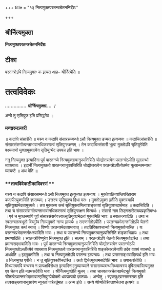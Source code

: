 +++
title = "१३ नित्यमुक्तपरतन्त्रचेतननिर्देशः"

+++


## श्रीर्नित्यमुक्ता

**नित्यमुक्तपरतन्त्रचेतननिर्देशः**

## **टीका**

परतन्त्रोऽपि नित्यमुक्तः क इत्यत आह– श्रीर्नित्येति ॥

# तत्वविवेकः

***............... श्रीर्नित्यमुक्ता.... ।***

अन्ये तु सृतियुज इति प्रसिद्धमेव ।

### **मन्दारमञ्जरी**

॥ कदापि संसारेति ॥ यस्य न कदापि संसारसम्बन्धो ऽसौ नित्यमुक्त उच्यत इत्यन्वयः ॥ कदाचित्संसारेति ॥ संसारसंसर्गात्यन्ताभावानधिकरणत्वं सृतियुग्लक्षणम् । तेन कदाचित्संसारी भूत्वा मुक्तोऽपि सृतियुगेवेति वक्ष्यमाणो मुक्तामुक्तत्वेन सृतियुग्भेद उपपन्न इति भावः ।

ननु नित्यमुक्त इत्यादिना पूर्वं पारतन्त्र्ये नित्यमुक्तत्वानुपपत्तिरिति चोद्योत्तरत्वेन परतन्त्रोऽपीति मूलग्रन्थो व्याख्यातः । इदानीं नित्यमुक्तत्वे पारतन्त्र्यानुपपत्तिरिति चोद्योत्तरत्वेन परतन्त्रोऽपीत्येतमेव मूलग्रन्थमन्यथा व्याचष्टे ॥ अथ वेति ॥

### **तत्वविवेकटीकाविवरणं **

यस्य न कदापि संसारसम्बन्धो ऽसौ नित्यमुक्त इत्युच्यत इत्यन्वयः । मुक्तेष्वतिव्याप्तिपरिहाराय कदापीत्युक्तमिति ज्ञातव्यम् । उत्तरत्र सृतियुक्च द्विधा मतः । मुक्तोऽमुक्त इतीति मुक्तस्यापि सृतियुक्प्रभेदत्वमुच्यते । तत्र मुक्तस्य कथं सृतियुक्त्वमित्याशङ्कायां सृतियुक्शब्दार्थमाह ॥ कदाचिदिति । तथा च संसारसंसर्गात्यन्ताभावानधिकरणत्वं सृतियुग्लक्षण मित्यर्थः । संसारो नाम लिङ्गशरीराख्यप्रकृतिबन्धः । एवं च मुक्तस्यापि पूर्वं संसारसंसर्गवत्त्वात्सृतियुक्प्रभेदत्वं युक्तमिति भावः ॥ स्वातन्त्र्यादिति । तथा च स्वतन्त्रतत्वभूतो विष्णुरेव नित्यमुक्तो नान्य इत्यर्थः ॥ तदन्तर्गतोऽपीति । परतन्त्रप्रभेदान्तर्गतोऽपि चेतनो नित्यमुक्तः कथं स्यात् । विष्णोः परतन्त्रभेदत्वाभावात् । तदतिरिक्तश्चान्यो नित्यमुक्तोनास्ति । यः परतन्त्रप्रभेदान्तर्गतःस्यादिति भावः । तथा च पारतन्त्र्ये नित्यमुक्तत्वानुपपत्तिरिति शङ्काभिप्रायः ॥ तथा प्रमाणादिति । स्वतन्त्रोविष्णुरेव नित्यमुक्त इति । सत्यम् । परतन्त्रोऽपि चेतनो नित्यमुक्तोऽस्ति । तथा प्रमाणसद्भावादिति भावः । पूर्वं पारतन्त्र्ये नित्यमुक्तत्वानुपपत्तिरिति चोद्योत्तरत्वेन परतन्त्रोऽपि नित्यमुक्तोऽस्तीत्येवं व्याख्याय नित्यमुक्तत्वे पारतन्त्र्यानुपपत्तिरिति शङ्कोत्तरत्वेनापि तदेव वाक्यं व्याचष्टे ॥ अथवेति ॥ इदमुक्तमिति । तथा च नित्यमुक्तोऽपि परतन्त्र इत्यन्वयः । तथा प्रमाणसद्भावादित्यर्थ इति भावः ॥ नित्यमुक्त एवेति । न तु सृतियुक्कश्चिदस्ति । अतो द्विधेत्युक्तमसदेवेति भावः ॥ अपाकरोतीति । मिथ्यात्वमपि बन्धस्य न प्रत्यक्षविरोधत इत्यादिनाऽनुव्याख्याने संसाराख्यबन्धमिथ्यात्वस्य दूषितत्वान्नित्यमुक्त एव चेतन इति मतमसदेवेति भावः । श्रीर्नित्यमुक्तेति मूलम् । तथा चास्वतन्त्रचेतनप्रभेदभूते नित्यमुक्ते श्रीतत्वेऽवान्तरभेदाभावात्सृतियुगपेयोक्तो धाल्प्रत्ययो ज्ञातव्यः । अन्येतु । स्पृष्टदुःखास्समस्तश इति तत्वसङ्ख्यानानुसारेण न्यूनतां परिहर्तुमाह ॥ अन्य इति । अन्ये श्रीव्यतिरिक्ताश्चेतना इत्यर्थः ॥

